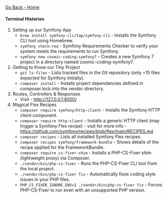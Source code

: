 [Go Back - Home](README.md)

#### Terminal Histories

01. Setting up our Symfony App
    - `brew install symfony-cli/tap/symfony-cli` - Installs the Symfony CLI tool using Homebrew.
    - `symfony check:req` - Symfony Requirements Checker to verify your system meets the requirements to run Symfony.
    - `symfony new cosmic-coding-symfony7` - Creates a new Symfony 7 project in a directory named cosmic-coding-symfony7.
02. Getting to Know our Tiny Project
    - `git ls-files` - Lists tracked files in the Git repository (only ~15 files expected for Symfony initially).
    - `composer install` - Installs project dependencies defined in composer.lock into the vendor directory.
03. Routes, Controllers & Responses
    - Visit - http://127.0.0.1:8000/
04. Magical Flex Recipes
    - `composer require symfony/http-client` - Installs the Symfony HTTP client component.
    - `composer require http-client` - Installs a generic HTTP client (may trigger a Symfony Flex recipe) - visit for more info - https://github.com/symfony/recipes/blob/flex/main/RECIPES.md 
    - `composer recipes` - Lists all installed Symfony Flex recipes.
    - `composer recipes symfony/framework-bundle` - Shows details of the recipe applied for the FrameworkBundle.
    - `composer require cs-fixer-shim` - Installs a PHP-CS-Fixer shim (lightweight proxy) via Composer.
    - `./vendor/bin/php-cs-fixer` - Runs the PHP-CS-Fixer CLI tool from the local project.
    - `./vendor/bin/php-cs-fixer fix` - Automatically fixes coding style issues in your PHP files.
    - `PHP_CS_FIXER_IGNORE_ENV=1 ./vendor/bin/php-cs-fixer fix` - Forces PHP-CS-Fixer to run even with an unsupported PHP version.
